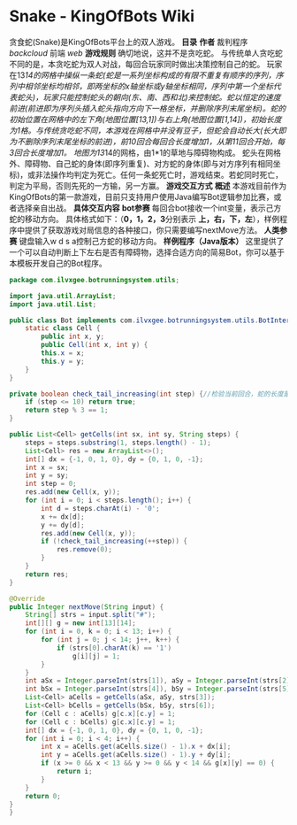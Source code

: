 # Snake - KingOfBots Wiki

贪食蛇(Snake)是KingOfBots平台上的双人游戏。
**目录**
**作者**
裁判程序 *backcloud* 前端 *web*
**游戏规则**
确切地说，这并不是贪吃蛇。 与传统单人贪吃蛇不同的是，本贪吃蛇为双人对战，每回合玩家同时做出决策控制自己的蛇。
玩家在13*14的网格中操纵一条蛇(蛇是一系列坐标构成的有限不重复有顺序的序列，序列中相邻坐标均相邻，即两坐标的x轴坐标或y轴坐标相同，序列中第一个坐标代表蛇头)，玩家只能控制蛇头的朝向(东、南、西和北)来控制蛇。蛇以恒定的速度前进(前进即为序列头插入蛇头指向方向下一格坐标，并删除序列末尾坐标)。蛇的初始位置在网格中的左下角(地图位置[13,1])与右上角(地图位置[1,14])，初始长度为1格。与传统贪吃蛇不同，本游戏在网格中并没有豆子，但蛇会自动长大(长大即为不删除序列末尾坐标的前进)，前10回合每回合长度增加1，从第11回合开始，每3回合长度增加1。
地图为13*14的网格，由1*1的草地与障碍物构成。
蛇头在网格外、障碍物、自己蛇的身体(即序列重复)、对方蛇的身体(即与对方序列有相同坐标)，或非法操作均判定为死亡。任何一条蛇死亡时，游戏结束。若蛇同时死亡，判定为平局，否则先死的一方输，另一方赢。
**游戏交互方式**
**概述**
本游戏目前作为KingOfBots的第一款游戏，目前只支持用户使用Java编写Bot逻辑参加比赛，或者选择亲自出战。
**具体交互内容**
**bot参赛**
每回合bot接收一个int变量，表示己方蛇的移动方向。
具体格式如下：（**0，1，2，3**分别表示 **上，右，下，左**），样例程序中提供了获取游戏对局信息的各种接口，你只需要编写nextMove方法。
**人类参赛**
键盘输入w d s a控制己方蛇的移动方向。
**样例程序（Java版本）**
这里提供了一个可以自动判断上下左右是否有障碍物，选择合适方向的简易Bot，你可以基于本模板开发自己的Bot程序。

```java
package com.ilvxgee.botrunningsystem.utils;

import java.util.ArrayList;
import java.util.List;

public class Bot implements com.ilvxgee.botrunningsystem.utils.BotInterface {
    static class Cell {
        public int x, y;
        public Cell(int x, int y) {
        this.x = x;
        this.y = y;
    }
}

private boolean check_tail_increasing(int step) {//检验当前回合，蛇的长度是否增加
    if (step <= 10) return true;
    return step % 3 == 1;
}

public List<Cell> getCells(int sx, int sy, String steps) {
    steps = steps.substring(1, steps.length() - 1);
    List<Cell> res = new ArrayList<>();
    int[] dx = {-1, 0, 1, 0}, dy = {0, 1, 0, -1};
    int x = sx;
    int y = sy;
    int step = 0;
    res.add(new Cell(x, y));
    for (int i = 0; i < steps.length(); i++) {
        int d = steps.charAt(i) - '0';
        x += dx[d];
        y += dy[d];
        res.add(new Cell(x, y));
        if (!check_tail_increasing(++step)) {
            res.remove(0);
        }
    }
    return res;
}

@Override
public Integer nextMove(String input) {
    String[] strs = input.split("#");
    int[][] g = new int[13][14];
    for (int i = 0, k = 0; i < 13; i++) {
        for (int j = 0; j < 14; j++, k++) {
            if (strs[0].charAt(k) == '1')
                g[i][j] = 1;
        }
    }
    int aSx = Integer.parseInt(strs[1]), aSy = Integer.parseInt(strs[2]);
    int bSx = Integer.parseInt(strs[4]), bSy = Integer.parseInt(strs[5]);
    List<Cell> aCells = getCells(aSx, aSy, strs[3]);
    List<Cell> bCells = getCells(bSx, bSy, strs[6]);
    for (Cell c : aCells) g[c.x][c.y] = 1;
    for (Cell c : bCells) g[c.x][c.y] = 1;
    int[] dx = {-1, 0, 1, 0}, dy = {0, 1, 0, -1};
    for (int i = 0; i < 4; i++) {
        int x = aCells.get(aCells.size() - 1).x + dx[i];
        int y = aCells.get(aCells.size() - 1).y + dy[i];
        if (x >= 0 && x < 13 && y >= 0 && y < 14 && g[x][y] == 0) {
            return i;
        }
    }
    return 0;
}
}
```


